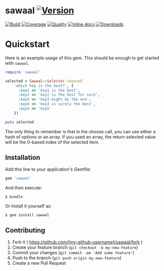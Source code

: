 # sawaal [![Version](http://img.shields.io/gem/v/sawaal.svg?style=flat-square)](https://rubygems.org/gems/sawaal)

[![Build](http://img.shields.io/travis-ci/anshulverma/sawaal.svg?style=flat-square)](https://travis-ci.org/anshulverma/sawaal)
[![Coverage](http://img.shields.io/codeclimate/coverage/github/anshulverma/sawaal.svg?style=flat-square)](https://codeclimate.com/github/anshulverma/sawaal)
[![Quality](http://img.shields.io/codeclimate/github/anshulverma/sawaal.svg?style=flat-square)](https://codeclimate.com/github/anshulverma/sawaal)
[![Inline docs](http://inch-ci.org/github/anshulverma/sawaal.svg?style=flat-square)](http://inch-ci.org/github/anshulverma/sawaal)
[![Downloads](http://img.shields.io/gem/dt/sawaal.svg?style=flat-square)](https://rubygems.org/gems/sawaal)

# Quickstart

Here is an example usage of this gem. This should be enough to get
started with `sawaal`.

``` ruby
require 'sawaal'

selected = Sawaal::Selector.choose(
    'which key is the best?', {
      :key1 => 'key1 is the best',
      :key2 => 'key2 is the best for sure',
      :key3 => 'key3 might be the one',
      :key4 => 'key4 is surely the best',
      :key5 => 'key5'
    })

puts selected
```

The only thing to remember is that in the choose call, you can use
either a hash of options or an array. If you used an array, the return
selected value will be the 0-based index of the selected item.

## Installation

Add this line to your application's Gemfile:

```ruby
gem 'sawaal'
```

And then execute:

    $ bundle

Or install it yourself as:

    $ gem install sawaal

## Contributing

1. Fork it ( https://github.com/[my-github-username]/sawaal/fork )
2. Create your feature branch (`git checkout -b my-new-feature`)
3. Commit your changes (`git commit -am 'Add some feature'`)
4. Push to the branch (`git push origin my-new-feature`)
5. Create a new Pull Request

